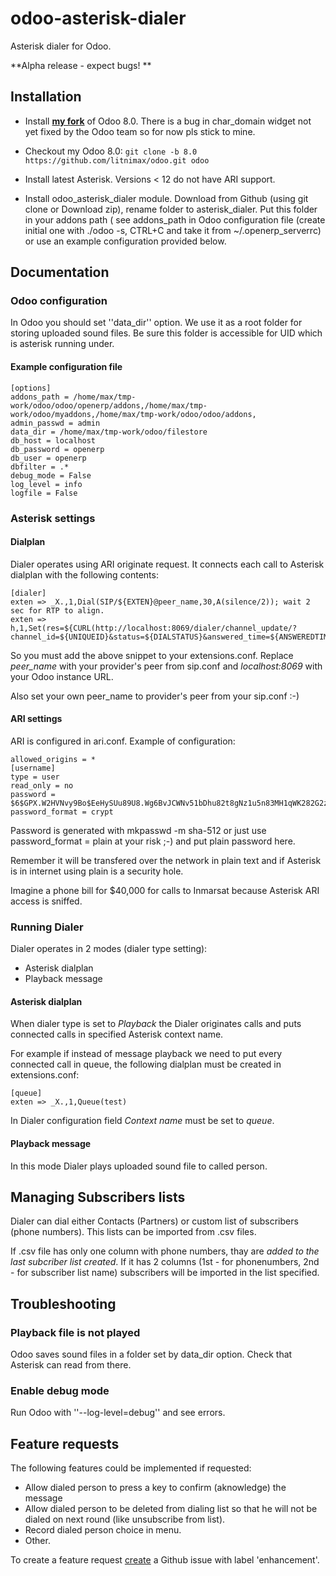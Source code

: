 odoo-asterisk-dialer
====================

Asterisk dialer for Odoo. 

**Alpha release - expect bugs! **

## Installation
* Install [**my fork**](https://github.com/litnimax/odoo/) of Odoo 8.0. There is a bug in char_domain widget not yet fixed by the Odoo team so for now pls stick to mine. 
 * Checkout my Odoo 8.0:  ```git clone -b 8.0 https://github.com/litnimax/odoo.git odoo```

* Install latest Asterisk. Versions < 12 do not have ARI support. 
* Install odoo_asterisk_dialer module. Download from Github (using git clone or Download zip), rename folder to asterisk_dialer. Put this folder in your addons path (
see addons_path in Odoo configuration file (create initial one with ./odoo -s, CTRL+C and take it  from ~/.openerp_serverrc) or use an example configuration provided below.



## Documentation

### Odoo configuration
In Odoo you should set ''data_dir'' option.
We use it as a root folder for storing uploaded sound files.
Be sure this folder is accessible for UID which is asterisk running under.

#### Example configuration file
```
[options]
addons_path = /home/max/tmp-work/odoo/odoo/openerp/addons,/home/max/tmp-work/odoo/myaddons,/home/max/tmp-work/odoo/odoo/addons,
admin_passwd = admin
data_dir = /home/max/tmp-work/odoo/filestore
db_host = localhost
db_password = openerp
db_user = openerp
dbfilter = .*
debug_mode = False
log_level = info
logfile = False
```

### Asterisk settings

#### Dialplan

Dialer operates using ARI originate request. 
It connects each call to Asterisk dialplan with the following contents:

```
[dialer]
exten => _X.,1,Dial(SIP/${EXTEN}@peer_name,30,A(silence/2)); wait 2 sec for RTP to align.
exten => h,1,Set(res=${CURL(http://localhost:8069/dialer/channel_update/?channel_id=${UNIQUEID}&status=${DIALSTATUS}&answered_time=${ANSWEREDTIME})})
```

So you must add the above snippet to your extensions.conf. Replace *peer_name* with your provider's peer from sip.conf and *localhost:8069* with your Odoo instance URL.

Also set your own peer_name to provider's peer from  your sip.conf :-)

#### ARI settings
ARI is configured in ari.conf. Example of configuration:

```
allowed_origins = *
[username]
type = user
read_only = no
password = $6$GPX.W2HVNvy9Bo$EeHySUu89U8.Wg6BvJCWNv51bDhu82t8gNz1u5n83MH1qWK282G2zV4V4neFldBRNb.nVchmRq28EGFTYl4QH.
password_format = crypt
```
Password is generated with mkpasswd -m sha-512 or just use password_format = plain at your risk ;-) and put plain password here. 

Remember it will be transfered over the network in plain text and if Asterisk is in internet using plain is a security hole. 

Imagine a phone bill for $40,000 for calls to Inmarsat because Asterisk ARI access is sniffed.

### Running Dialer
Dialer operates in 2 modes (dialer type setting):

* Asterisk dialplan
* Playback message

#### Asterisk dialplan
When dialer type is set to *Playback* the Dialer originates calls and puts connected calls in specified Asterisk context name.

For example if instead of message playback we need to put every connected call in queue, the following dialplan must be created in extensions.conf:

```
[queue]
exten => _X.,1,Queue(test)
```
In Dialer configuration field *Context name* must be set to *queue*.

#### Playback message
In this mode Dialer plays uploaded sound file to called person.

## Managing Subscribers lists 
Dialer can dial either Contacts (Partners) or custom list of subscribers (phone numbers).
This lists can be imported from .csv files.

If .csv file has only one column with phone numbers, thay are *added to the last subcriber list created*.
If it has 2 columns (1st - for phonenumbers, 2nd - for subscriber list name) subscribers will be imported in the list specified.

## Troubleshooting
### Playback file is not played
Odoo saves sound files in a folder set by data_dir option. Check that Asterisk can read from there.
### Enable debug mode
Run Odoo with ''--log-level=debug'' and see errors.


## Feature requests 
The following features could be implemented if requested:

* Allow dialed person to press a key to confirm (aknowledge) the message
* Allow dialed person to be deleted from dialing list so that he will not be dialed on next round (like unsubscribe from list).
* Record dialed person choice in menu.
* Other.

To create a feature request [create](https://github.com/litnimax/odoo-asterisk-dialer/issues/new) a Github issue with label 'enhancement'.
